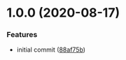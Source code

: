 # 1.0.0 (2020-08-17)


### Features

* initial commit ([88af75b](https://github.com/roborox/marker-tree/commit/88af75b8e55afd88f47d3bbdd73b3c0c1048c4ca))
